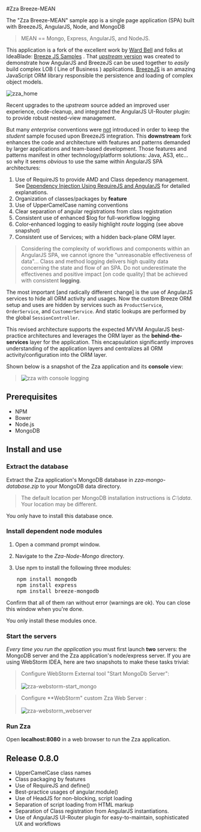 #Zza Breeze-MEAN

The "Zza Breeze-MEAN" sample app is a single page application (SPA) built with BreezeJS, AngularJS, Node, and MongoDB 
> MEAN == Mongo, Express, AngularJS, and NodeJS.

This application is a fork of the excellent work by [Ward Bell](https://github.com/wardbell) and folks at IdeaBlade: [Breeze JS Samples](https://github.com/Breeze/breeze.js.samples) . That [*upstream* version](https://github.com/Breeze/breeze.js.samples/tree/master/node/zza-node-mongo) was created to demonstrate how AngularJS and BreezeJS can be used together to *easily* build complex LOB ( Line of Business ) applications. [BreezeJS](http://www.breezejs.com/) is an amazing JavaScript ORM library responsible the persistence and loading of complex object models.

![zza_home](https://cloud.githubusercontent.com/assets/210413/2725275/88509a0e-c5ab-11e3-84e6-bd12b7d91a7b.png)

Recent upgrades to the *upstream* source added an improved user experience, code-cleanup, and integrated the AngularJS UI-Router plugin: to provide robust nested-view management.  

But many *enterprise* conventions were <u>not</u> introduced in order to keep the *student* sample focused upon BreezeJS integration. This **downstream** fork enhances the code and architecture with features and patterns demanded by larger applications and team-based development. Those features and patterns manifest in other technology/platform solutions: Java, AS3, etc... so why it seems *obvious* to use the same within AngularJS SPA architectures:

1. Use of RequireJS to provide AMD and Class depedency management. <br>See [Dependency Injection Using RequireJS and AngularJS](http://solutionoptimist.com/2013/09/30/requirejs-angularjs-dependency-injection/) for detailed explanations.
2.  Organization of classes/packages by **feature**
3.  Use of UpperCamelCase naming conventions
4.  Clear separation of angular registrations from class registration
5.  Consistent use of enhanced $log for full-workflow logging
6.  Color-enhanced logging to easily highlight *route* logging (see above snapshot)
7.  Consistent use of <xxx>Services; with a hidden back-plane ORM layer.

> Considering the complexity of workflows and components within an AngularJS SPA, we cannot ignore the "unreasonable effectiveness of data"... Class and method logging delivers high quality data concerning the state and flow of an SPA. Do not underestimate the effectivenes and positive impact [on code quality] that be achieved with consistent **logging**.

The most important [and radically different change] is the use of AngularJS services to hide all ORM activity and usages.
Now the custom Breeze ORM setup and uses are hidden by services such as `ProductService`, `OrderService`, and `CustomerService`. And static lookups are performed by the global `SessionController`.

This revised architecture supports the expected MVVM AngularJS best-practice architectures and leverages the ORM layer as the **behind-the-services** layer for the application. This encapsulation significantly improves understanding of the application layers and centralizes all ORM activity/configuration into the ORM layer.

Shown below is a snapshot of the Zza application and its **console** view:

> ![zza with console logging](https://cloud.githubusercontent.com/assets/210413/2667789/18dbb27e-c0b2-11e3-92bb-054483fe1bf1.png)


## Prerequisites

* NPM
* Bower
* Node.js
* MongoDB

## Install and use

### Extract the database

Extract the Zza application's MongoDB database in *zza-mongo-database.zip* to your MongoDB data directory.

>The default location per MongoDB installation instructions is *C:\data*. Your location may be different.

You only have to install this database once.

### Install dependent node modules

1. Open a command prompt window.

2. Navigate to the *Zza-Node-Mongo* directory.

3. Use npm to install the following three modules:
<pre style="margin-left: 2em">
npm install mongodb
npm install express
npm install breeze-mongodb
</pre>

Confirm that all of them ran without error (warnings are ok). You can close this window when you're done.

You only install these modules once.

### Start the servers
*Every time you run the application* you must first launch **two** servers: the MongoDB server and the Zza application's node/express server. If you are using WebStorm IDEA, here are two snapshots to make these tasks trivial:

> Configure WebStorm External tool "Start MongoDb Server": <br/><br>![zza-webstorm-start_mongo](https://cloud.githubusercontent.com/assets/210413/2668242/4782bb4a-c0b7-11e3-982c-ddc688ee72a4.png)

> Configure **WebStorm"  custom Zza Web Server : <br/><br>
![zza-webstorm_webserver](https://cloud.githubusercontent.com/assets/210413/2668258/5c4861b0-c0b7-11e3-92bf-4c5ae7b0ebac.png)

### Run Zza

Open **localhost:8080** in a web browser to run the Zza application.

## Release 0.8.0

* UpperCamelCase class names
* Class packaging by features
* Use of RequireJS and define()
* Best-practice usages of angular.module()
* Use of HeadJS for non-blocking, script loading
* Separation of script loading from HTML markup
* Separation of Class registration from AngularJS instantiations.
* Use of AngularJS UI-Router plugin for easy-to-maintain, sophisticated UX and workflows
